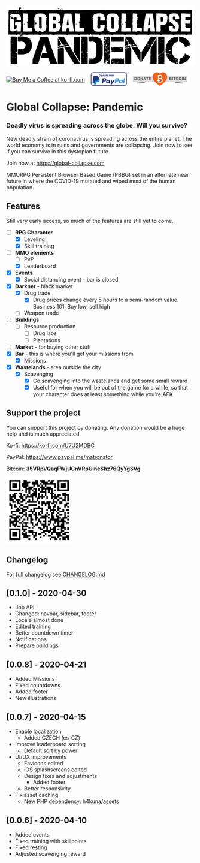 ![Global Collapse: Pandemic](dev/front/images/logo-black.png)

<div style="display:flex;align-items:center;justify-content:flex-start;flex-wrap:wrap;height:36px;"><a href="https://ko-fi.com/U7U2MDBC" target="_blank" style="margin-right:16px;"><img height="36" style="border:0px;height:36px;" src="https://az743702.vo.msecnd.net/cdn/kofi2.png?v=2" alt="Buy Me a Coffee at ko-fi.com"></a>
<a href="https://www.paypal.me/matronator" target="_blank" style="margin-right:16px;"><img src=".github/paypal.png" height="36"></a>
<a href="https://www.blockchain.com/btc/payment_request?address=35VRpVQaqFWjUCnVRpGineShz76QyYgSVg" target="_blank"><img src=".github/RibbonDonateBitcoin.png" height="36"></a></div>


# Global Collapse: Pandemic

### Deadly virus is spreading across the globe. Will you survive?

New deadly strain of coronavirus is spreading across the entire planet. The world economy is in ruins and governments are collapsing. Join now to see if you can survive in this dystopian future.

Join now at https://global-collapse.com

MMORPG Persistent Browser Based Game (PBBG) set in an alternate near future in where the COVID-19 mutated and wiped most of the human population.

## Features

Still very early access, so much of the features are still yet to come.

- [ ] **RPG Character**
  - [x] Leveling
  - [x] Skill training
- [ ] **MMO elements**
  - [ ] PvP
  - [x] Leaderboard
- [x] **Events**
  - [x] Social distancing event - bar is closed
- [x] **Darknet** - black market
  - [x] Drug trade
    - [x] Drug prices change every 5 hours to a semi-random value. Business 101: Buy low, sell high
  - [ ] Weapon trade
- [ ] **Buildings**
  - [ ] Resource production
    - [ ] Drug labs
    - [ ] Plantations
- [ ] **Market** - for buying other stuff
- [x] **Bar** - this is where you'll get your missions from
  - [x] Missions
- [x] **Wastelands** - area outside the city
  - [x] Scavenging
    - [x] Go scavenging into the wastelands and get some small reward
    - [x] Useful for when you will be out of the game for a while, so that your character does at least something while you're AFK

## Support the project

You can support this project by donating. Any donation would be a huge help and is much appreciated.

Ko-fi: https://ko-fi.com/U7U2MDBC

PayPal: https://www.paypal.me/matronator

Bitcoin: **35VRpVQaqFWjUCnVRpGineShz76QyYgSVg**

<a href="https://www.blockchain.com/btc/payment_request?address=35VRpVQaqFWjUCnVRpGineShz76QyYgSVg" target="_blank"><img src=".github/btc.png"></a>

## Changelog

For full changelog see [CHANGELOG.md](CHANGELOG.md)

## [0.1.0] - 2020-04-30

- Job API
- Changed: navbar, sidebar, footer
- Locale almost done
- Edited training
- Better countdown timer
- Notifications
- Prepare buildings

## [0.0.8] - 2020-04-21

- Added Missions
- Fixed countdowns
- Added footer
- New illustrations

## [0.0.7] - 2020-04-15

- Enable localization
  - Added CZECH (cs_CZ)
- Improve leaderboard sorting
  - Default sort by power
- UI/UX improvements
  - Favicons edited
  - iOS splashscreens edited
  - Design fixes and adjustments
    - Added footer
  - Better responsivity
- Fix asset caching
  - New PHP dependency: h4kuna/assets

## [0.0.6] - 2020-04-10

- Added events
- Fixed training with skillpoints
- Fixed resting
- Adjusted scavenging reward
